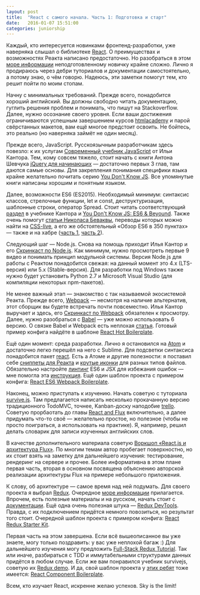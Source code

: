 ```yaml
---
layout: post
title:  "React с самого начала. Часть 1: Подготовка и старт"
date:   2016-01-07 15:51:00
categories: juniorship
---
```


Каждый, кто интересуется новинками фронтенд-разработки, уже наверняка слышал о библиотеке [React](http://facebook.github.io/react/index.html).
О преимуществах и возможностях Реакта написано предостаточно. Но разобраться в этом [море информации](https://github.com/enaqx/awesome-react)
неподготовленному новичку крайне сложно. Лично я продираюсь через дебри туториалов и документации самостоятельно,
а потому знаю, о чём говорю. Надеюсь, эти заметки помогут тем, кто решит пойти по моим стопам.

Начну с минимальных требований. Прежде всего, понадобится хороший английский. Вы должны свободно читать документацию,
гуглить решения проблем и понимать, что пишут на Stackoverflow. Далее, нужно осознание своего уровня.
Если ваши достижения ограничиваются успешным завершением курсов [htmlacademy](http://htmlacademy.ru)
и парой свёрстанных макетов, вам ещё многое предстоит освоить. Не бойтесь, это реально (но наверняка займёт не один месяц).

Прежде всего, JavaScript. Русскоязычным разработчикам здесь повезло: к их услугам
[Современный учебник JavaScript](http://learn.javascript.ru/) от Ильи Кантора.
Тем, кому совсем тяжело, стоит начать с книги Антона Шевчука [jQuery для начинающих](http://anton.shevchuk.name/jquery-book/)
— достаточно первых 3 глав, там даются самые основы.
Для закрепления понимания специфики языка крайне желательно почитать серию
[You Don't Know JS](https://github.com/getify/You-Dont-Know-JS). Все упомянутые книги написаны хорошим и понятным языком.

Далее, возможности ES6 (ES2015). Необходимый минимум: синтаксис классов, стрелочные функции, let и const, деструктуризация,
шаблонные строки, оператор Spread. Стоит читать соответствующий [раздел](http://learn.javascript.ru/es-modern) в учебнике Кантора
и [You Don't Know JS: ES6 & Beyound](https://github.com/getify/You-Dont-Know-JS/tree/master/es6%20%26%20beyond).
Также очень помогут [статьи Николаса Беваквы](https://ponyfoo.com/articles/tagged/es6), переводы которых можно найти
на [CSS-live](http://css-live.ru/tag/es6), а его же обстоятельный «Обзор ES6 в 350 пунктах» — также и на хабре
([часть 1](http://habrahabr.ru/company/plarium/blog/270353/), [часть 2](http://habrahabr.ru/company/plarium/blog/270697/)).

Следующий шаг — Node.js. Снова на помощь приходит Илья Кантор и его [Скринкаст по Node.js](https://learn.javascript.ru/nodejs-screencast).
Как минимум, нужно просмотреть первые 9 видео и понимать принцип модульной системы.
Версия Node.js для работы с Реактом понадобится свежая: на данный момент это 4.x (LTS-версия) или 5.x (Stable-версия).
Для разработки под Windows также нужно будет установить Python 2.7 и Microsoft Visual Studio (для компиляции некоторых npm-пакетов).

Не менее важный этап — знакомство с так называемой экосистемой Реакта. Прежде всего, [Webpack](http://webpack.github.io/docs/) —
несмотря на наличие альтернатив, этот сборщик вы будете встречать почти повсеместно.
Илья Кантор выручает и здесь, его [Скринкаст по Webpack](https://learn.javascript.ru/webpack-screencast) обязателен к просмотру.
Далее, нужно разобраться с [Babel](http://babeljs.io/) — уже можно использовать 6 версию.
О связке Babel и Webpack есть неплохая [статья](http://jamesknelson.com/using-es6-in-the-browser-with-babel-6-and-webpack/).
Готовый пример конфига найдёте в шаблоне [React Hot Boilerplate](https://github.com/gaearon/react-hot-boilerplate).

Ещё один момент: среда разработки. Лично я остановился на [Atom](https://atom.io/) и достаточно легко перешёл на него с Sublime.
Для подсветки синтаксиса понадобится пакет [react](https://atom.io/packages/react).
Есть а Атоме и другие полезности: я поставил себе [сниппеты для Реакта](https://atom.io/packages/react-snippets)
и [крутые иконки](https://atom.io/packages/file-icons) для разных типов файлов.
Обязательно настройте [линтинг](http://forwebdev.ru/javascript/linting/) ES6 и JSX для избежания ошибок —
мне помогла эта [инструкция](http://stackoverflow.com/questions/30294870/how-to-config-eslint-for-react-on-atom-editor).
Ещё один шаблон проекта с примером конфига: [React ES6 Webpack Boilerplate](https://github.com/vasanthk/react-es6-webpack-boilerplate).

Наконец, можно приступать к изучению. Начать советую с туториала [survive.js](http://survivejs.com/webpack_react).
Там предлагается написать несколько прокачанную версию традиционного TodoMVC, точнее, Kanban-доску наподобие [trello](http://trello.com).
Советую прорбаотать до главы [React and Flux](http://survivejs.com/webpack_react/react_and_flux/) включительно,
а далее придумать что-то своё — желательно простое, но полезное (чтобы не просто поиграться, а использовать
на практике). Я, например, решил делать словарик для записи изученных английских слов.

В качестве дополнительного материала советую [Воркшоп «React.js и архитектура Flux»](https://github.com/roman01la/react-flux-workshop).
По многим темам автор пробегает поверхностно, но их стоит взять на заметку для дальнейшего изучения:
тестирование, рендеринг на сервере и прочее. Более информативна в этом плане первая часть,
вторая в основном посвящена объяснению авторской реализации архитектуры Flux на примере небольшого приложения.

К слову, об архитектуре — самое время над ней подумать. Для своего проекта я выбрал [Redux](http://redux.js.org/).
Очередное [море информации](https://github.com/xgrommx/awesome-redux) прилагается. Впрочем, есть полезные материалы и на русском,
начать стоит с [документации](https://github.com/rajdee/redux-in-russian).
Ещё одна очень полезная штука — [Redux DevTools](https://github.com/gaearon/redux-devtools).
Правда, с их подключением придётся немного повозиться, но результат того стоит.
Очередной шаблон проекта с примером конфига: [React Redux Starter Kit](https://github.com/davezuko/react-redux-starter-kit).

Первая часть на этом завершена. Если всё вышеописанное вы уже знаете, могу только поздравить: у вас уже неплохой багаж :)
Для дальнейшего изучения могу предложить [Full-Stack Redux Tutorial](http://teropa.info/blog/2015/09/10/full-stack-redux-tutorial.html).
Так или иначе, разбираться с TDD и иммутабельными структурами данных придётся в любом случае.
Если же вам понравился учебник survivejs, советую их [Redux demo](https://github.com/survivejs/redux-demo).
И да, свой шаблон проекта у [этих ребят](https://github.com/orgs/survivejs/people)
тоже имеется: [React Component Boilerplate](https://github.com/survivejs/react-component-boilerplate).

Всем, кто изучает React, искренне желаю успехов. Sky is the limit!
